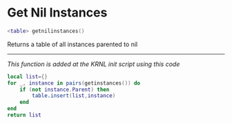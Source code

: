 # Get Nil Instances
```lua
<table> getnilinstances()
```
Returns a table of all instances parented to nil

---

_This function is added at the KRNL init script using this code_
```lua
local list={}
for _, instance in pairs(getinstances()) do
    if (not instance.Parent) then
        table.insert(list,instance)
    end
end
return list
```